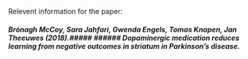 Relevent information for the paper:

##### Brónagh McCoy, Sara Jahfari, Gwenda Engels, Tomas Knapen, Jan Theeuwes (2018).#####  ###### Dopaminergic medication reduces learning from negative outcomes in striatum in Parkinson’s disease.

